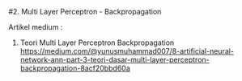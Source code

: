 #2. Multi Layer Perceptron - Backpropagation

Artikel medium :
1. Teori Multi Layer Perceptron Backpropagation 
https://medium.com/@yunusmuhammad007/8-artificial-neural-network-ann-part-3-teori-dasar-multi-layer-perceptron-backpropagation-8acf20bbd60a
